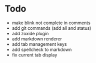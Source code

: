 # Todo

- make blink not complete in comments
- add git commands (add all and status)
- add zoxide plugin
- add markdown renderer
- add tab management keys
- add spellcheck to markdown
- fix current tab display


